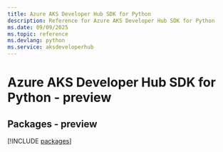 ```yaml
---
title: Azure AKS Developer Hub SDK for Python
description: Reference for Azure AKS Developer Hub SDK for Python
ms.date: 09/09/2025
ms.topic: reference
ms.devlang: python
ms.service: aksdeveloperhub
---
```

# Azure AKS Developer Hub SDK for Python - preview
## Packages - preview
[!INCLUDE [packages](aks-developer-hub-index.md)]